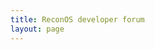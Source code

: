 ```yaml
---
title: ReconOS developer forum
layout: page
---
```


<iframe id="forum_embed"
 src="javascript:void(0)"
 scrolling="no"
 frameborder="0"
 width="1000"
 height="700">
</iframe>

<script type="text/javascript">
 document.getElementById("forum_embed").src =
  "https://groups.google.com/forum/embed/?place=forum/reconos" +
  "&showsearch=true&showpopout=true&parenturl=" +
  encodeURIComponent(window.location.href);
</script>